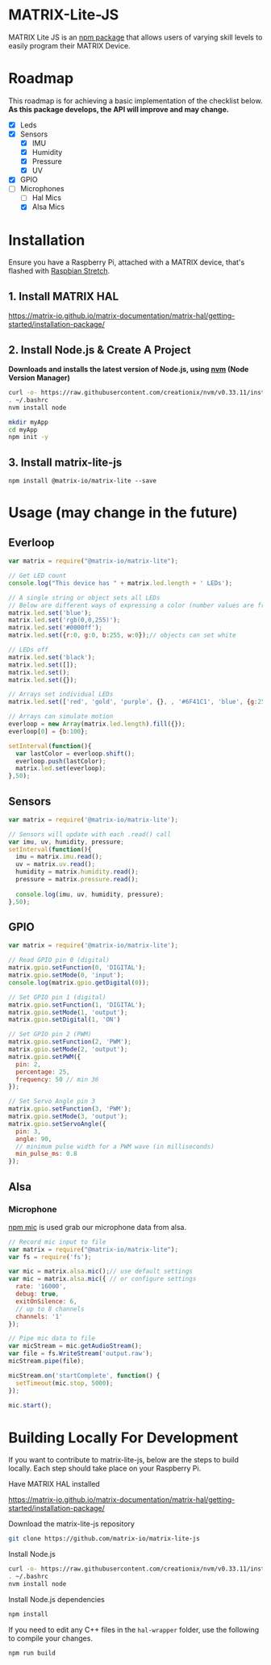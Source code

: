 # MATRIX-Lite-JS
MATRIX Lite JS is an [npm package](https://www.npmjs.com/package/@matrix-io/matrix-lite) that allows users of varying skill levels to easily program their MATRIX Device.

 <!-- This is mainly done by creating a Node.js addon for [MATRIX HAL](https://matrix-io.github.io/matrix-documentation/matrix-hal/overview/) which lets you call C++ functions with JavaScript. -->

# Roadmap
This roadmap is for achieving a basic implementation of the checklist below. **As this package develops, the API will improve and may change.**
- [x] Leds
- [x] Sensors
  - [x] IMU
  - [x] Humidity
  - [x] Pressure
  - [x] UV
- [x] GPIO
- [ ] Microphones
  - [ ] Hal Mics
  - [x] Alsa Mics

# Installation
Ensure you have a Raspberry Pi, attached with a MATRIX device, that's flashed with [Raspbian Stretch](https://www.raspberrypi.org/blog/raspbian-stretch/).

## 1. Install MATRIX HAL
https://matrix-io.github.io/matrix-documentation/matrix-hal/getting-started/installation-package/

## 2. Install Node.js & Create A Project
**Downloads and installs the latest version of Node.js, using [nvm](https://github.com/creationix/nvm) (Node Version Manager)**
```bash
curl -o- https://raw.githubusercontent.com/creationix/nvm/v0.33.11/install.sh | bash
. ~/.bashrc
nvm install node

mkdir myApp
cd myApp
npm init -y
```
## 3. Install matrix-lite-js
```
npm install @matrix-io/matrix-lite --save
```

# Usage (may change in the future)
## Everloop
```js
var matrix = require("@matrix-io/matrix-lite");

// Get LED count
console.log("This device has " + matrix.led.length + ' LEDs');

// A single string or object sets all LEDs
// Below are different ways of expressing a color (number values are from 0-255)
matrix.led.set('blue');
matrix.led.set('rgb(0,0,255)');
matrix.led.set('#0000ff');
matrix.led.set({r:0, g:0, b:255, w:0});// objects can set white

// LEDs off
matrix.led.set('black');
matrix.led.set([]);
matrix.led.set();
matrix.led.set({});

// Arrays set individual LEDs
matrix.led.set(['red', 'gold', 'purple', {}, , '#6F41C1', 'blue', {g:255}]);

// Arrays can simulate motion
everloop = new Array(matrix.led.length).fill({});
everloop[0] = {b:100};

setInterval(function(){
  var lastColor = everloop.shift();
  everloop.push(lastColor);
  matrix.led.set(everloop);
},50);
```

## Sensors
```js
var matrix = require('@matrix-io/matrix-lite');

// Sensors will update with each .read() call
var imu, uv, humidity, pressure;
setInterval(function(){
  imu = matrix.imu.read();
  uv = matrix.uv.read();
  humidity = matrix.humidity.read();
  pressure = matrix.pressure.read();
  
  console.log(imu, uv, humidity, pressure);
},50);
```

## GPIO
```js
var matrix = require('@matrix-io/matrix-lite');

// Read GPIO pin 0 (digital)
matrix.gpio.setFunction(0, 'DIGITAL');
matrix.gpio.setMode(0, 'input');
console.log(matrix.gpio.getDigital(0));

// Set GPIO pin 1 (digital)
matrix.gpio.setFunction(1, 'DIGITAL');
matrix.gpio.setMode(1, 'output');
matrix.gpio.setDigital(1, 'ON')

// Set GPIO pin 2 (PWM)
matrix.gpio.setFunction(2, 'PWM');
matrix.gpio.setMode(2, 'output');
matrix.gpio.setPWM({
  pin: 2,
  percentage: 25,
  frequency: 50 // min 36
});

// Set Servo Angle pin 3
matrix.gpio.setFunction(3, 'PWM');
matrix.gpio.setMode(3, 'output');
matrix.gpio.setServoAngle({
  pin: 3,
  angle: 90,
  // minimum pulse width for a PWM wave (in milliseconds)
  min_pulse_ms: 0.8
});
```

## Alsa
### Microphone
[npm mic](https://www.npmjs.com/package/mic) is used grab our microphone data from alsa.
```js
// Record mic input to file
var matrix = require("@matrix-io/matrix-lite");
var fs = require('fs');

var mic = matrix.alsa.mic();// use default settings
var mic = matrix.alsa.mic({ // or configure settings
  rate: '16000',
  debug: true,
  exitOnSilence: 6,
  // up to 8 channels
  channels: '1'
});

// Pipe mic data to file
var micStream = mic.getAudioStream();
var file = fs.WriteStream('output.raw');
micStream.pipe(file);

micStream.on('startComplete', function() {
  setTimeout(mic.stop, 5000);
});

mic.start();
```

# Building Locally For Development
If you want to contribute to matrix-lite-js, below are the steps to build locally. Each step should take place on your Raspberry Pi.

Have MATRIX HAL installed

https://matrix-io.github.io/matrix-documentation/matrix-hal/getting-started/installation-package/

Download the matrix-lite-js repository
```bash
git clone https://github.com/matrix-io/matrix-lite-js
```

Install Node.js
```bash
curl -o- https://raw.githubusercontent.com/creationix/nvm/v0.33.11/install.sh | bash
. ~/.bashrc
nvm install node
```

Install Node.js dependencies
```bash
npm install
```

If you need to edit any C++ files in the `hal-wrapper` folder, use the following to compile your changes.
```bash
npm run build
```

